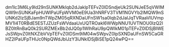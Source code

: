 dm1lc3M6Ly9ld29nSUNKMklqb2dJaklpTEFvZ0lDSndjeUk2SUNJeE5qVWlMQW9nSUNKaFpHUWlPaUFpWVM0eE9Ua3hNRFV3TVM1NGVYb2lMQW9nSUNKd2IzSjBJam9nTWpZM05qRXNDaUFnSW1sa0lqb2dJalJqTVRaaVlUVmpMV1l4T0RBdE5ESTJZUzFsWVdaaUxUQTROakl6WWpNNU1UVTNOU0lzQ2lBZ0ltRnBaQ0k2SURZMExBb2dJQ0p1WlhRaU9pQWlkM01pTEFvZ0lDSjBlWEJsSWpvZ0ltNXZibVVpTEFvZ0lDSm9iM04wSWpvZ0lpSXNDaUFnSW5CaGRHZ2lPaUFpTHlJc0NpQWdJblJzY3lJNklDSjBiSE1pQ24wPQ==
